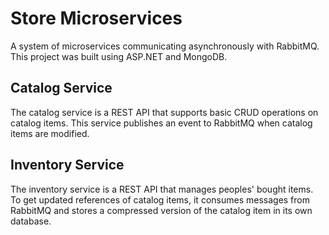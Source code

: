# Store Microservices

A system of microservices communicating asynchronously with RabbitMQ. This project was built using ASP.NET and MongoDB. 

## Catalog Service

The catalog service is a REST API that supports basic CRUD operations on catalog items. This service publishes an event to RabbitMQ when catalog items are modified.

## Inventory Service

The inventory service is a REST API that manages peoples' bought items. To get updated references of catalog items, it consumes messages from RabbitMQ and stores a compressed version of the catalog item in its own database.

